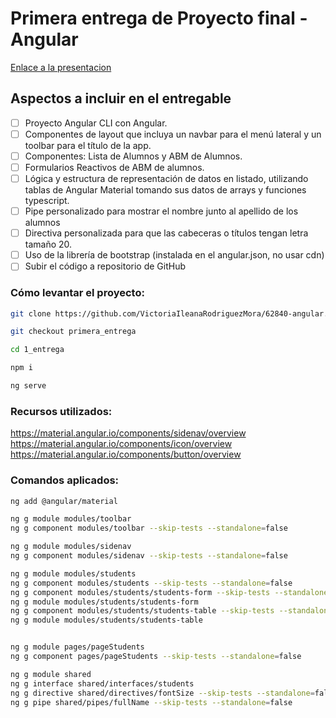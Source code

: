 # Primera entrega de Proyecto final -  Angular


[Enlace a la presentacion](https://docs.google.com/presentation/d/1CiBlc3EzlbjEJRkhxUcj13tfxtDRBIlTLJTB19evs7Y/edit#slide=id.g209c4004a56_0_1029)

## Aspectos a incluir en el entregable

- [ ] Proyecto Angular CLI con Angular.
- [ ] Componentes de layout que incluya un navbar para el menú lateral y un toolbar para el título de la app.
- [ ] Componentes: Lista de Alumnos y ABM de Alumnos.
- [ ] Formularios Reactivos de ABM de alumnos.
- [ ] Lógica y estructura de representación de datos en listado, utilizando tablas de Angular Material tomando sus datos de arrays y funciones typescript.
- [ ] Pipe personalizado para mostrar el nombre junto al apellido de los alumnos
- [ ] Directiva personalizada para que las cabeceras o títulos tengan letra tamaño 20.
- [ ] Uso de la librería de bootstrap (instalada en el angular.json, no usar cdn)
- [ ] Subir el código a repositorio de GitHub

### Cómo levantar el proyecto:
```bash
git clone https://github.com/VictoriaIleanaRodriguezMora/62840-angular.git

git checkout primera_entrega

cd 1_entrega

npm i

ng serve
```
### Recursos utilizados:
https://material.angular.io/components/sidenav/overview
https://material.angular.io/components/icon/overview
https://material.angular.io/components/button/overview

### Comandos aplicados:
```bash
ng add @angular/material

ng g module modules/toolbar
ng g component modules/toolbar --skip-tests --standalone=false

ng g module modules/sidenav
ng g component modules/sidenav --skip-tests --standalone=false

ng g module modules/students
ng g component modules/students --skip-tests --standalone=false
ng g component modules/students/students-form --skip-tests --standalone=false
ng g module modules/students/students-form
ng g component modules/students/students-table --skip-tests --standalone=false
ng g module modules/students/students-table


ng g module pages/pageStudents
ng g component pages/pageStudents --skip-tests --standalone=false

ng g module shared
ng g interface shared/interfaces/students 
ng g directive shared/directives/fontSize --skip-tests --standalone=false
ng g pipe shared/pipes/fullName --skip-tests --standalone=false


```
